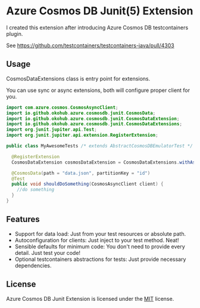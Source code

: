 # Azure Cosmos DB Junit(5) Extension

I created this extension after introducing Azure Cosmos DB testcontainers plugin.

See https://github.com/testcontainers/testcontainers-java/pull/4303

## Usage

CosmosDataExtensions class is entry point for extensions.

You can use sync or async extensions, both will configure proper client for you.

````java
import com.azure.cosmos.CosmosAsyncClient;
import io.github.okohub.azure.cosmosdb.junit.CosmosData;
import io.github.okohub.azure.cosmosdb.junit.CosmosDataExtension;
import io.github.okohub.azure.cosmosdb.junit.CosmosDataExtensions;
import org.junit.jupiter.api.Test;
import org.junit.jupiter.api.extension.RegisterExtension;

public class MyAwesomeTests /* extends AbstractCosmosDBEmulatorTest */ {

  @RegisterExtension
  CosmosDataExtension cosmosDataExtension = CosmosDataExtensions.withAsyncClient("endpoint", "key");

  @CosmosData(path = "data.json", partitionKey = "id")
  @Test
  public void shouldDoSomething(CosmosAsyncClient client) {
    //do something
  }
}
````

## Features

- Support for data load: Just from your test resources or absolute path.
- Autoconfiguration for clients: Just inject to your test method. Neat!
- Sensible defaults for minimum code: You don't need to provide every detail. Just test your code!
- Optional testcontainers abstractions for tests: Just provide necessary dependencies.

## License

Azure Cosmos DB Junit Extension is licensed under the [MIT](/LICENSE.md) license.
